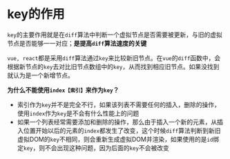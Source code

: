 # key的作用

`key`的主要作用就是在`diff`算法中判断一个虚拟节点是否需要被更新，与旧的虚拟节点是否能够一一对应；**是提高`diff`算法速度的关键**

`vue, react`都是采用`diff`算法通过`key`来比较新旧节点。在`vue`的`diff`函数中，会根据新节点的`key`去对比旧节点数组中的`key`，从而找到相应旧节点。如果没找到就认为是一个新增节点。

**为什么不能使用`index【索引】`来作为`key`？**

* 索引作为`key`并不是完全不行，如果该列表不需要任何的插入，删除的操作，使用`index`作为`key`是不会有什么性能上的问题
* 如果一个列表经常需要添加和删除的操作，那么由于插入一个新的元素，从插入位置开始以后的元素的`index`都发生了改变，这个时候`diff`算法判断到新旧虚拟DOM的`key`不相同，则会重新生成虚拟DOM并渲染，如果使用的是`id`绑定`key`，则不会出现这种问题，因为后面的`key`不会被改变